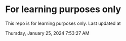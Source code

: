 # For learning purposes only
This repo is for learning purposes only.
Last updated at

Thursday, January 25, 2024 7:53:27 AM

